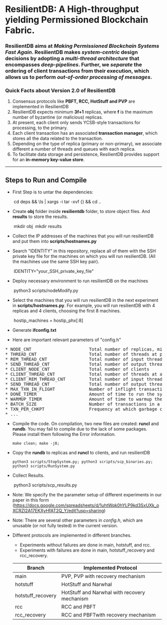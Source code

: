 # ResilientDB: A High-throughput yielding Permissioned Blockchain Fabric.

### ResilientDB aims at *Making Permissioned Blockchain Systems Fast Again*. ResilientDB makes *system-centric* design decisions by adopting a *multi-thread architecture* that encompasses *deep-pipelines*. Further, we *separate* the ordering of client transactions from their execution, which allows us to perform *out-of-order processing of messages*.

### Quick Facts about Version 2.0 of ResilientDB

1. Consensus protocols like **PBFT, RCC, HotStuff and PVP** are implemented in ResilientDB
2. ResilientDB expects minimum **3f+1** replicas, where **f** is the maximum number of byzantine (or malicious) replicas.
3. At present, each client only sends YCSB-style transactions for processing, to the primary.
4. Each client transaction has an associated **transaction manager**, which stores all the data related to the transaction.
5. Depending on the type of replica (primary or non-primary), we associate different a number of threads and queues with each replica.
6. To facilitate data storage and persistence, ResilientDB provides support for an **in-memory key-value store**. 

---

## Steps to Run and Compile<br/>

* First Step is to untar the dependencies:

  ​    cd deps && \ls | xargs -i tar -xvf {} && cd ..

* Create **obj** folder inside **resilientdb** folder, to store object files. And **results** to store the results.

  ​    mkdir obj
  ​    mkdir results

* Collect the IP addresses of the machines that you will run resilientDB and put them into **scripts/hostnames.py**

* Search "IDENTITY" in this repository, replace all of them with the SSH private key file for the machines on which you will 
  run resilientDB. (All the machines use the same SSH key pair).

  ​      IDENTITY="your_SSH_private_key_file"

* Deploy necessary environment to run resilientDB on the machines

  ​    python3 scripts/nodeModify.py

* Select the machines that you will run resilientDB in the next experiment in **scripts/hostnames.py**. For example, you will run resilientDB with 4 replicas and 4 clients, choosing the first 8 machines.

  ​    hostip_machines = hostip_phx[:8]

* Generate **ifconfig.txt**

* Here are important relevant parameters of "config.h"

<pre>
* NODE_CNT                      Total number of replicas, minimum 4, that is, f=1.  
* THREAD_CNT                    Total number of threads at primary
* REM_THREAD_CNT                Total number of input threads at a replica 
* SEND_THREAD_CNT               Total number of output threads at a replica
* CLIENT_NODE_CNT               Total number of clients
* CLIENT_THREAD_CNT             Total number of threads at a client
* CLIENT_REM_THREAD_CNT         Total number of input threads at a client
* SEND_THREAD_CNT               Total number of output threads at a client
* MAX_TXN_IN_FLIGHT             Number of inflight transactions that a client can have, which are sent but not responded 
* DONE_TIMER                    Amount of time to run the system.
* WARMUP_TIMER                  Amount of time to warmup the system (No statistics collected).
* BATCH_SIZE                    Number of transactions in a batch (at least 5)
* TXN_PER_CHKPT                 Frequency at which garbage collection is done.
* ...
</pre>


* Compile the code. On compilation, two new files are created: **runcl** and **rundb**. You may fail to complie due to the lack of some packages. Please install them following the Error information.
        
      make clean; make -j8;

* Copy the **rundb** to replicas and **runcl** to clients, and run resilientDB
        
      python3 scripts/StopSystem.py; python3 scripts/scp_binaries.py; python3 scripts/RunSystem.py

* Collect Results.

  ​    python3 scripts/scp_results.py


* Note: We specify the the parameter setup of different experiments in our paper in this form (https://docs.google.com/spreadsheets/d/1uhtWqk0hYLP9kd3SxUXk_oXCRZl2A17EKXyHfAT2Q_Y/edit?usp=sharing)

* Note: There are several other parameters in *config.h*, which are unusable (or not fully tested) in the current version.

* Different protocols are implemented in different branches. 


  * Experiments without failures are done in main, hotstuff, and rcc.
  * Experiments with failures are done in main, hotstuff_recovery and rcc_recovery.

  | Branch            | Implemented Protocol                         |
  | ----------------- | -------------------------------------------- |
  | main              | PVP, PVP with recovery mechanism             |
  | hotstuff          | HotStuff and Narwhal                         |
  | hotstuff_recovery | HotStuff and Narwhal with recovery mechanism |
  | rcc               | RCC and PBFT                                 |
  | rcc_recovery      | RCC and PBFTwith recovery mechanism          |